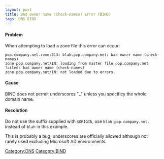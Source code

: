 ```yaml
---
layout: post 
title: Bad owner name (check-names) Error (BIND)
tags: DNS BIND
---
```


#### Problem

When attempting to load a zone file this error can occur:

    pop.company.net.zone:313: blah.pop.company.net: bad owner name (check-names)
    zone pop.company.net/IN: loading from master file pop.company.net failed: bad owner name (check-names)
    zone pop.company.net/IN: not loaded due to errors.

#### Cause

BIND does not permit underscores \"\_\" unless you specificy the whole
domain name.

#### Resolution

Do not use the suffix supplied with `$ORIGIN`, use
`blah.pop.company.net.` instead of `blah` in this example.

This is probably a bug, underscores are officially allowed although not
rarely used excluding Microsoft AD environments.

[Category:DNS](Category:DNS "wikilink")
[Category:BIND](Category:BIND "wikilink")
